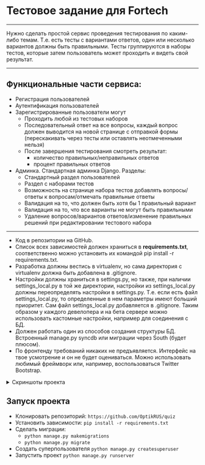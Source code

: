 # Тестовое задание для Fortech
___
Нужно сделать простой сервис проведения тестирования по каким-либо темам. 
Т.е. есть тесты с вариантами ответов, один или несколько вариантов должны быть правильными. 
Тесты группируются в наборы тестов, которые затем пользователь может проходить и видеть свой результат.
___
## Функциональные части сервиса:
* Регистрация пользователей
* Аутентификация пользователей
* Зарегистрированные пользователи могут 
  * Проходить любой из тестовых наборов 
  * Последовательный ответ на все вопросы, каждый вопрос должен выводится на новой странице с отправкой формы (перескакивать через тесты или оставлять неотмеченными нельзя)
  * После завершения тестирования смотреть результат:
    * количество правильных/неправильных ответов 
    * процент правильных ответов 
* Админка. Стандартная админка Django. Разделы:
  * Стандартный раздел пользователей 
  * Раздел с наборами тестов 
  * Возможность на странице набора тестов добавлять вопросы/ответы к вопросам/отмечать правильные ответы 
  * Валидация на то, что должен быть хотя бы 1 правильный вариант 
  * Валидация на то, что все варианты не могут быть правильными 
  * Удаление вопросов/вариантов ответов/изменение правильных решений при редактировании тестового набора
___
* Код в репозитории на GitHub. 
* Список всех зависимостей должен храниться в __requirements.txt__, соответственно можно установить их командой pip install -r requirements.txt. 
* Разработка должны вестись в virtualenv, но сама директория с virtualenv должна быть добавлена в .gitignore. 
* Настройки должны храниться в settings.py, но также, при наличии settings_local.py в той же директории, настройки из settings_local.py должны переопределять настройки в settings.py. Т.е. если есть файл settings_local.py, то определенные в нем параметры имеют больший приоритет. 
Сам файл settings_local.py добавляется в .gitignore. Таким образом у каждого девелопера и на бета сервере можно использовать кастомные настройки, например для соединения с БД. 
* Должен работать один из способов создания структуры БД. Встроенный manage.py syncdb или миграции через South (будет плюсом). 
* По фронтенду требований никаких не предъявляется. Интерфейс на твое усмотрение и он не будет оцениваться. Можно использовать любимый фреймворк или, например, воспользоваться Twitter Bootstrap.

<details>
  <summary>Скриншоты проекта</summary>

[![Регистрация пользователя](https://raw.githubusercontent.com/OptikRUS/quiz/3e405ef786eac72dd4db00cfb14b6b83596b69f4/images/1.png "Регистрация пользователя")]()
[![Категория тестов](https://raw.githubusercontent.com/OptikRUS/quiz/3e405ef786eac72dd4db00cfb14b6b83596b69f4/images/2.png "Категория тестов")]()
[![Страница теста](https://raw.githubusercontent.com/OptikRUS/quiz/3e405ef786eac72dd4db00cfb14b6b83596b69f4/images/3.png "Страница теста")]()
[![Вопросы к тесту](https://raw.githubusercontent.com/OptikRUS/quiz/3e405ef786eac72dd4db00cfb14b6b83596b69f4/images/4.png "Вопросы к тесту")]()
[![Вопросы к тесту](https://raw.githubusercontent.com/OptikRUS/quiz/3e405ef786eac72dd4db00cfb14b6b83596b69f4/images/5.png "Вопросы к тесту")]()
[![Результаты теста](https://raw.githubusercontent.com/OptikRUS/quiz/3e405ef786eac72dd4db00cfb14b6b83596b69f4/images/6.png "Результаты теста")]()
[![Админка тесты](https://raw.githubusercontent.com/OptikRUS/quiz/2050d327157a071df96023f498e40e07b79c321f/images/7.png "Админка тесты")]()
[![Админка вопросы](https://raw.githubusercontent.com/OptikRUS/quiz/2050d327157a071df96023f498e40e07b79c321f/images/8.png "Админка вопросы")]()
  
</details>

## Запуск проекта
* Клонировать репозиторий: ```https://github.com/OptikRUS/quiz```
* Установить зависимости: ```pip install -r requirements.txt```
* Сделать миграции:
  * ```python manage.py makemigrations```
  * ```python manage.py migrate```
* Создать суперпользователя ```python manage.py createsuperuser```
* Запустить проект ```python manage.py runserver```
